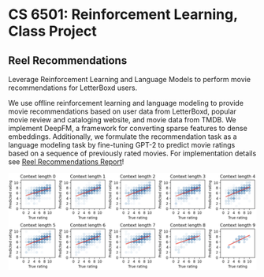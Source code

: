 # CS 6501: Reinforcement Learning, Class Project
## Reel Recommendations
Leverage Reinforcement Learning and Language Models to perform movie recommendations for LetterBoxd users.

We use offline reinforcement learning and language modeling to provide movie recommendations based on user data from LetterBoxd, popular movie review and cataloging website, and movie data from TMDB. We implement DeepFM, a framework for converting sparse features to dense embeddings. Additionally, we formulate the recommendation task as a language modeling task by fine-tuning GPT-2 to predict movie ratings based on a sequence of previously rated movies. For implementation details see [Reel Recommendations Report](Reel_Recommendations_Report.pdf)!

![sample graph](/data/figures/scatter_weighted.png)